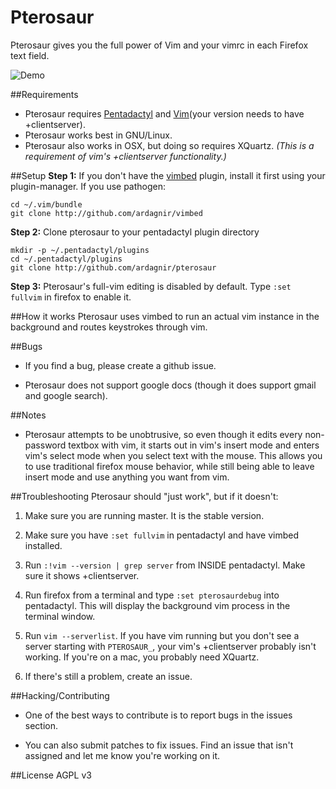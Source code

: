 Pterosaur
=========

Pterosaur gives you the full power of Vim and your vimrc in each Firefox text field.

![Demo](http://i.imgur.com/MuUj2hZ.gif)


##Requirements
- Pterosaur requires [Pentadactyl](http://5digits.org/pentadactyl/) and [Vim](http://www.vim.org)(your version needs to have +clientserver).
- Pterosaur works best in GNU/Linux.
- Pterosaur also works in OSX, but doing so requires XQuartz. *(This is a requirement of vim's +clientserver functionality.)*

##Setup
**Step 1:** If you don't have the [vimbed](https://github.com/ardagnir/vimbed) plugin, install it first using your plugin-manager. If you use pathogen:

    cd ~/.vim/bundle
    git clone http://github.com/ardagnir/vimbed
    
**Step 2:** Clone pterosaur to your pentadactyl plugin directory

    mkdir -p ~/.pentadactyl/plugins
    cd ~/.pentadactyl/plugins
    git clone http://github.com/ardagnir/pterosaur

**Step 3:** Pterosaur's full-vim editing is disabled by default. Type `:set fullvim` in firefox to enable it.

##How it works
Pterosaur uses vimbed to run an actual vim instance in the background and routes keystrokes through vim.

##Bugs
- If you find a bug, please create a github issue.

- Pterosaur does not support google docs (though it does support gmail and google search).

##Notes
- Pterosaur attempts to be unobtrusive, so even though it edits every non-password textbox with vim, it starts out in vim's insert mode and enters vim's select mode when you select text with the mouse. This allows you to use traditional firefox mouse behavior, while still being able to leave insert mode and use anything you want from vim.

##Troubleshooting
Pterosaur should "just work", but if it doesn't:

1. Make sure you are running master. It is the stable version.

2. Make sure you have `:set fullvim` in pentadactyl and have vimbed installed.

3. Run `:!vim --version | grep server` from INSIDE pentadactyl. Make sure it shows +clientserver.

4. Run firefox from a terminal and type `:set pterosaurdebug` into pentadactyl. This will display the background vim process in the terminal window.

5. Run `vim --serverlist`. If you have vim running but you don't see a server starting with `PTEROSAUR_`, your vim's +clientserver probably isn't working. If you're on a mac, you probably need XQuartz.

6. If there's still a problem, create an issue.

##Hacking/Contributing
- One of the best ways to contribute is to report bugs in the issues section.

- You can also submit patches to fix issues. Find an issue that isn't assigned and let me know you're working on it.

##License
AGPL v3
